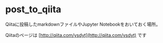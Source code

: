 # post_to_qiita

Qiitaに投稿したmarkdownファイルやJupyter Notebookをおいておく場所。

Qiitaのページは [http://qiita.com/ysdyt](http://qiita.com/ysdyt) です